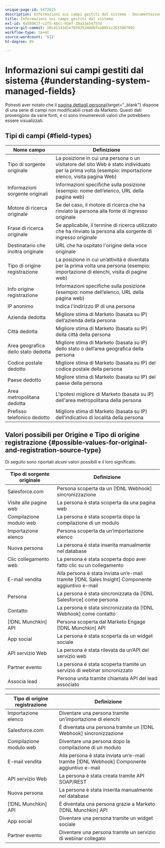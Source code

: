 ```yaml
---
unique-page-id: 5472615
description: Informazioni sui campi gestiti dal sistema - Documentazione di Marketo - Documentazione del prodotto
title: Informazioni sui campi gestiti dal sistema
exl-id: 4a58d41f-c2f5-4bcc-93ef-10a31e5475fd
source-git-commit: 20c41143d1e7839352dddbfea0951c2633987692
workflow-type: tm+mt
source-wordcount: '512'
ht-degree: 8%

---
```


# Informazioni sui campi gestiti dal sistema {#understanding-system-managed-fields}

Potresti aver notato che il [pagina dettagli persona](/help/marketo/product-docs/core-marketo-concepts/smart-lists-and-static-lists/managing-people-in-smart-lists/using-the-person-detail-page.md){target="_blank"} dispone di una serie di campi non modificabili creati da Marketo. Questi dati provengono da varie fonti, e ci sono innumerevoli valori che potrebbero essere visualizzati.

## Tipi di campi {#field-types}

| **Nome campo** | **Definizione** |
|---|---|
| Tipo di sorgente originale | La posizione in cui una persona o un visitatore del sito Web è stato individuato per la prima volta (esempio: importazione elenco, visita pagina Web) |
| Informazioni sorgente originali | Informazioni specifiche sulla posizione (esempio: nome dell’elenco, URL della pagina web) |
| Motore di ricerca originale | Se del caso, il motore di ricerca che ha rinviato la persona alla fonte di ingresso originale |
| Frase di ricerca originale | Se applicabile, il termine di ricerca utilizzato che ha rinviato la persona alla sorgente di ingresso originale |
| Destinatario che inoltra originale | URL che ha ospitato l&#39;origine della voce originale |
| Tipo di origine registrazione | La posizione in cui un’attività è diventata per la prima volta una persona (esempio: importazione di elenchi, visita di pagine web) |
| Info origine registrazione | Informazioni specifiche sulla posizione (esempio: nome dell’elenco, URL della pagina web) |
| IP anonimo | Indica l&#39;indirizzo IP di una persona |
| Azienda dedotta | Migliore stima di Marketo (basata su IP) dell’azienda della persona |
| Città dedotta | Migliore stima di Marketo (basata su IP) della città della persona |
| Area geografica dello stato dedotta | Migliore stima di Marketo (basata su IP) dello stato o dell’area geografica della persona |
| Codice postale dedotto | Migliore stima di Marketo (basata su IP) del codice postale della persona |
| Paese dedotto | Migliore stima di Marketo (basata su IP) del paese della persona |
| Area metropolitana dedotta | L&#39;ipotesi migliore di Marketo (basata su IP) dell&#39;area metropolitana della persona |
| Prefisso telefonico dedotto | Migliore stima di Marketo (basata su IP) dell’indicativo di località della persona |

## Valori possibili per Origine e Tipo di origine registrazione {#possible-values-for-original-and-registration-source-type}

Di seguito sono riportati alcuni valori possibili e il loro significato.

| **Tipo di sorgente originale** | **Definizione** |
|---|---|
| Salesforce.com | Persona scoperta da un [!DNL Webhook] sincronizzazione |
| Visite alle pagine web | La persona è stata scoperta da una pagina web |
| Compilazione modulo web | La persona è stata scoperta dopo la compilazione di un modulo |
| Importazione elenco | Persona scoperta da un’importazione elenco |
| Nuova persona | La persona è stata inserita manualmente nel database |
| Clic collegamento web | La persona è stata scoperta dopo aver fatto clic su un collegamento |
| E-mail vendita | Alla persona è stata inviata un’e-mail tramite [!DNL Sales Insight] Componente aggiuntivo e-mail |
| Persona | La persona è stata sincronizzata da [!DNL Salesforce] come persona |
| Contatto | La persona è stata sincronizzata da [!DNL Webhook] come contatto |
| [!DNL Munchkin] API | Persona scoperta dal Marketo Engage [!DNL Munchkin] API |
| App social | La persona è stata scoperta da un widget sociale |
| API servizio Web | La persona è stata rilevata da un’API del servizio web |
| Partner evento | La persona è stata scoperta tramite un servizio di webinar sincronizzato |
| Associa lead | Persona unita tramite chiamata API del lead associato |

| **Tipo di origine registrazione** | **Definizione** |
|---|---|
| Importazione elenco | Diventare una persona tramite un’importazione di elenchi |
| Salesforce.com | È diventata una persona tramite un [!DNL Webhook] sincronizzazione |
| Compilazione modulo web | Diventare una persona dopo la compilazione di un modulo |
| E-mail vendita | Alla persona è stata inviata un’e-mail tramite [!DNL Webhook] Componente aggiuntivo e-mail |
| API servizio Web | La persona è stata creata tramite API SOAP/REST |
| Nuova persona | La persona è stata inserita manualmente nel database |
| [!DNL Munchkin] API | È diventata una persona grazie a Marketo [!DNL Munchkin] API |
| App social | Diventare una persona tramite un widget sociale |
| Partner evento | Diventare una persona tramite un servizio di webinar collegato |
